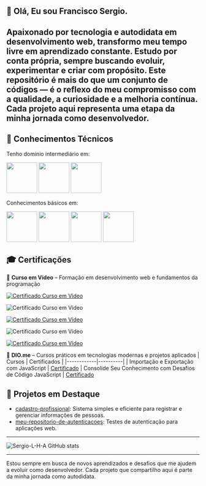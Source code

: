 ## 👋 Olá, Eu sou Francisco Sergio.

Apaixonado por tecnologia e autodidata em desenvolvimento web, transformo meu tempo livre em aprendizado constante. Estudo por conta própria, sempre buscando evoluir, experimentar e criar com propósito.
Este repositório é mais do que um conjunto de códigos — é o reflexo do meu compromisso com a qualidade, a curiosidade e a melhoria contínua. Cada projeto aqui representa uma etapa da minha jornada como desenvolvedor.
---

## 🧠 Conhecimentos Técnicos

Tenho domínio intermediário em:

<p align="left">
  <img src="https://cdn.jsdelivr.net/gh/devicons/devicon@latest/icons/javascript/javascript-original.svg" width="80px">
  <img src="https://cdn.jsdelivr.net/gh/devicons/devicon@latest/icons/html5/html5-original.svg" width="80px">
  <img src="https://cdn.jsdelivr.net/gh/devicons/devicon@latest/icons/css3/css3-original.svg" width="80px">
</p>

Conhecimentos básicos em:

<p align="left">
  <img src="https://cdn.jsdelivr.net/gh/devicons/devicon@latest/icons/nodejs/nodejs-original-wordmark.svg" width="80px">
  <img src="https://cdn.jsdelivr.net/gh/devicons/devicon@latest/icons/mysql/mysql-original.svg" width="80px">
  <img src="https://cdn.jsdelivr.net/gh/devicons/devicon@latest/icons/php/php-original.svg" width="80px">
  <img src="https://cdn.jsdelivr.net/gh/devicons/devicon@latest/icons/python/python-original.svg" width="80px">
</p>

## 🎓 Certificações

📜 **Curso em Vídeo** – Formação em desenvolvimento web e fundamentos da programação


<p align="left">

  <a href="https://www.cursoemvideo.com/certificates" target="_blank">
    <img src="https://img.shields.io/badge/Certificado" alt="Certificado Curso em Vídeo"/>
  </a>
</p>
<img src="https://img.shields.io/badge/Certificado-Curso%20em%20Vídeo-blue?style=for-the-badge&logo=none" alt="Certificado Curso em Vídeo"/>
<p align="left">
  <a href="https://www.cursoemvideo.com/certificates" target="_blank">
    <img src="https://img.shields.io/badge/Certificado-Curso%20em%20Vídeo-blue?style=for-the-badge&logo=none" alt="Certificado Curso em Vídeo"/>
  </a>
</p>
 <img src="https://img.shields.io/badge/Certificado-Curso%20em%20Vídeo-blue?style=for-the-badge&logo=none" alt="Certificado Curso em Vídeo"/>
<p align="left">
  <a href="https://www.cursoemvideo.com/certificates" target="_blank">
    <img src="https://img.shields.io/badge/Certificado-Curso%20em%20Vídeo-blue?style=for-the-badge&logo=none" alt="Certificado Curso em Vídeo"/>
  </a>
</p>


📜 **DIO.me** – Cursos práticos em tecnologias modernas e projetos aplicados
| Cursos | Certificados |
|------------|----------|
| Importação e Exportação com JavaScript | [Certificado](https://hermes.dio.me/certificates/NDMA6TS9.pdf)
| Consolide Seu Conhecimento com Desafios de Código JavaScript | [Certificado](https://hermes.dio.me/certificates/QKXE0ATU.pdf)

## 📂 Projetos em Destaque

- [cadastro-profissional](https://github.com/sergio-l-h-a/cadastro-profissional): Sistema simples e eficiente para registrar e gerenciar informações de pessoas.
- [meu-repositorio-de-autenticacoes](https://github.com/sergio-l-h-a/meu-repositorio-de-autenticacoes): Testes de autenticação para aplicações web.

***

![Sergio-L-H-A GitHub stats](https://github-readme-stats.vercel.app/api?username=sergio-l-h-a&theme=tokyonight&show_icons=true)

***

Estou sempre em busca de novos aprendizados e desafios que me ajudem a evoluir como desenvolvedor. Cada projeto que compartilho aqui é parte da minha jornada como autodidata.



<!--
**sergio-l-h-a/sergio-l-h-a** is a ✨ _special_ ✨ repository because its `README.md` (this file) appears on your GitHub profile.

Here are some ideas to get you started:

- 🔭 I’m currently working on ...
- 🌱 I’m currently learning ...
- 👯 I’m looking to collaborate on ...
- 🤔 I’m looking for help with ...
- 💬 Ask me about ...
- 📫 How to reach me: ...
- 😄 Pronouns: ...
- ⚡ Fun fact: ...
-->
